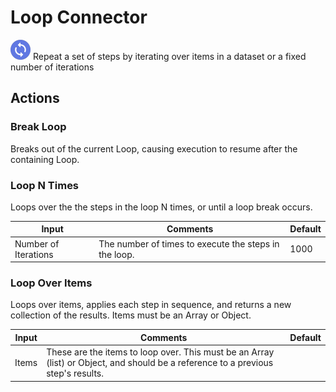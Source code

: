 # Loop Connector

![Loop](./assets/loop.png#connector-icon)
Repeat a set of steps by iterating over items in a dataset or a fixed number of iterations

## Actions

### Break Loop

Breaks out of the current Loop, causing execution to resume after the containing Loop.

### Loop N Times

Loops over the the steps in the loop N times, or until a loop break occurs.

| Input                | Comments                                              | Default |
| -------------------- | ----------------------------------------------------- | ------- |
| Number of Iterations | The number of times to execute the steps in the loop. | 1000    |

### Loop Over Items

Loops over items, applies each step in sequence, and returns a new collection of the results. Items must be an Array or Object.

| Input | Comments                                                                                                                          | Default |
| ----- | --------------------------------------------------------------------------------------------------------------------------------- | ------- |
| Items | These are the items to loop over. This must be an Array (list) or Object, and should be a reference to a previous step's results. |         |
